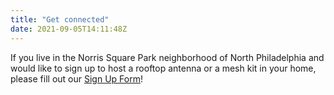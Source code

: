 ```yaml
---
title: "Get connected"
date: 2021-09-05T14:11:48Z
---
```


If you live in the Norris Square Park neighborhood of North Philadelphia and would like to sign up to host a rooftop antenna or a mesh kit in your home, please fill out our [Sign Up Form](https://docs.google.com/forms/d/e/1FAIpQLSfjx0A9mFxMiXSb1jisgcHFHwTzktsuz4c36Ja1tVOQjjXzow/viewform)!


